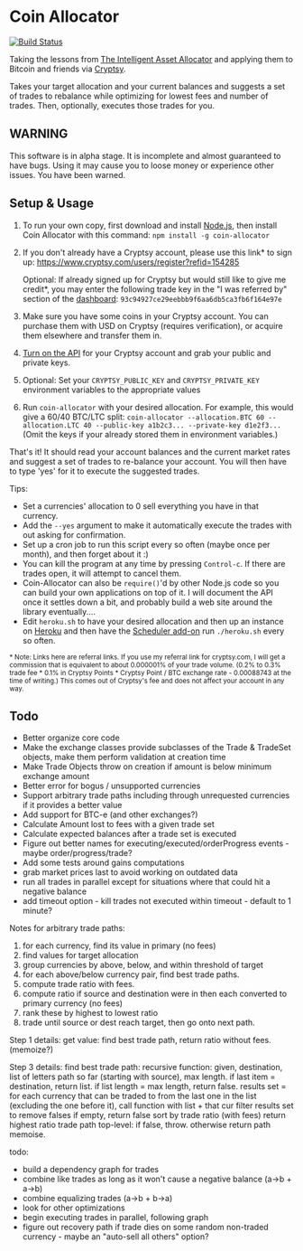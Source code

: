 Coin Allocator
==============

[![Build Status](https://travis-ci.org/nfriedly/Coin-Allocator.png?branch=master)](https://travis-ci.org/nfriedly/Coin-Allocator)

Taking the lessons from [The Intelligent Asset Allocator](http://www.amazon.com/gp/product/0071362363/ref=as_li_ss_il?ie=UTF8&camp=1789&creative=390957&creativeASIN=0071362363&linkCode=as2&tag=nfriedly-20) and applying them to Bitcoin and friends via [Cryptsy](https://www.cryptsy.com/users/register?refid=154285).

Takes your target allocation and your current balances and suggests a set of trades to rebalance while optimizing for lowest fees and number of trades. Then, optionally, executes those trades for you.

WARNING
------------

This software is in alpha stage. It is incomplete and almost guaranteed to have bugs. Using it may cause you to loose money or experience other issues. You have been warned.

Setup & Usage
-------------

1. To run your own copy, first download and install [Node.js](http://nodejs.org/), then install Coin Allocator with this command:
    `npm install -g coin-allocator`

2. If you don't already have a Cryptsy account, please use this link* to sign up: https://www.cryptsy.com/users/register?refid=154285

    Optional: If already signed up for Cryptsy but would still like to give me credit*, you may enter the following trade key in the "I was referred by" section of the [dashboard](https://www.cryptsy.com/users/dashboard): `93c94927ce29eebbb9f6aa6db5ca3fb6f164e97e`
    
3. Make sure you have some coins in your Cryptsy account. You can purchase them with USD on Cryptsy (requires verification), or acquire them elsewhere and transfer them in.

4. [Turn on the API](https://www.cryptsy.com/users/settings) for your Cryptsy account and grab your public and private keys. 

5. Optional: Set your `CRYPTSY_PUBLIC_KEY` and `CRYPTSY_PRIVATE_KEY` environment variables to the appropriate values

6. Run `coin-allocator` with your desired allocation. For example, this would give a 60/40 BTC/LTC split: `coin-allocator --allocation.BTC 60 --allocation.LTC 40 --public-key a1b2c3... --private-key d1e2f3...` (Omit the keys if your already stored them in environment variables.) 

That's it! It should read your account balances and the current market rates and suggest a set of trades to re-balance your account. You will then have to type 'yes' for it to execute the suggested trades.

Tips:
* Set a currencies' allocation to 0 sell everything you have in that currency.
* Add the `--yes` argument to make it automatically execute the trades with out asking for confirmation.
* Set up a cron job to run this script every so often (maybe once per month), and then forget about it :)
* You can kill the program at any time by pressing `Control-c`. If there are trades open, it will attempt to cancel them.
* Coin-Allocator can also be `require()`'d by other Node.js code so you can build your own applications on top of it. I will document the API once it settles down a bit, and probably build a web site around the library eventually....
* Edit `heroku.sh` to have your desired allocation and then up an instance on [Heroku](https://heroku.com/) and then have the [Scheduler add-on](https://addons.heroku.com/scheduler) run `./heroku.sh` every so often.

<sub>\* Note: Links here are referral links. If you use my referral link for cryptsy.com, I will get a commission that is equivalent to about 0.000001% of your trade volume. (0.2% to 0.3% trade fee * 0.1% in Cryptsy Points * Cryptsy Point / BTC exchange rate - 0.00088743 at the time of writing.) This comes out of Cryptsy's fee and does not affect your account in any way.</sub>

Todo
----

* Better organize core code
* Make the exchange classes provide subclasses of the Trade & TradeSet objects, make them perform validation at creation time
* Make Trade Objects throw on creation if amount is below minimum exchange amount
* Better error for bogus / unsupported currencies
* Support arbitrary trade paths including through unrequested currencies if it provides a better value
* Add support for BTC-e (and other exchanges?)
* Calculate Amount lost to fees with a given trade set
* Calculate expected balances after a trade set is executed
* Figure out better names for executing/executed/orderProgress events - maybe order/progress/trade?
* Add some tests around gains computations
* grab market prices last to avoid working on outdated data
* run all trades in parallel except for situations where that could hit a negative balance
* add timeout option - kill trades not executed within timeout - default to 1 minute?




Notes for arbitrary trade paths:

1. for each currency, find its value in primary (no fees) 
2. find values for target allocation 
3. group currencies by above, below, and within threshold of target
4. for each above/below currency pair, find best trade paths.
5. compute trade ratio with fees.
6. compute ratio if source and destination were in then each converted to primary currency (no fees)
7. rank these by highest to lowest ratio
8. trade until source or dest reach target, then go onto next path. 

Step 1 details: get value: find best trade path, return ratio without fees. (memoize?)

Step 3 details: find best trade path: recursive function:  given, destination, list of letters path so far (starting with source), max length.
if last item = destination, return list.
if list length = max length, return false.
results set = for each currency that can be traded to from the last one in the list (excluding the one before it), call function with list + that cur
filter results set to remove falses
if empty, return false
sort by trade ratio (with fees)
return highest ratio trade path
top-level: if false, throw. otherwise return path
memoise.

todo:
- build a dependency graph for trades
- combine like trades as long as it won't cause a negative balance (a->b + a->b)
- combine equalizing trades (a->b + b->a)
- look for other optimizations
- begin executing trades in parallel, following graph
- figure out recovery path if trade dies on some random non-traded currency - maybe an "auto-sell all others" option?




